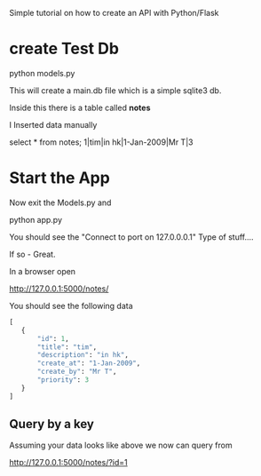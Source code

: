 Simple tutorial on how to create an API with Python/Flask


# create Test Db

python models.py 

This will create a main.db file which is a simple sqlite3 db.

Inside this there is a table called **notes**

I Inserted data manually

select * from notes;
1|tim|in hk|1-Jan-2009|Mr T|3


# Start the App 

Now exit the Models.py and

python app.py

You should see the "Connect to port on 127.0.0.0.1" Type of stuff....

If so  - Great.

In a browser open

   http://127.0.0.1:5000/notes/
   
 You should see the following data
 
 ```python
[
    {
        "id": 1,
        "title": "tim",
        "description": "in hk",
        "create_at": "1-Jan-2009",
        "create_by": "Mr T",
        "priority": 3
    }
]
```


## Query by a key

Assuming your data looks like above we now can query from

http://127.0.0.1:5000/notes/?id=1
